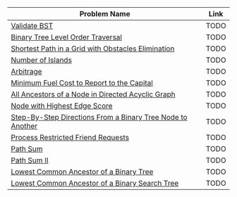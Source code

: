 | Problem Name | Link |
|--------------|------|
| [Validate BST](https://leetcode.com/problems/validate-binary-search-tree/description/) | TODO
| [Binary Tree Level Order Traversal](https://leetcode.com/problems/binary-tree-level-order-traversal/description/) | TODO
| [Shortest Path in a Grid with Obstacles Elimination](https://leetcode.com/problems/shortest-path-in-a-grid-with-obstacles-elimination/) | TODO
| [Number of Islands](https://leetcode.com/problems/number-of-islands/) | TODO
| [Arbitrage](https://open.kattis.com/problems/arbitrage) | TODO
| [Minimum Fuel Cost to Report to the Capital](https://leetcode.com/problems/minimum-fuel-cost-to-report-to-the-capital/description/) | TODO
| [All Ancestors of a Node in Directed Acyclic Graph](https://leetcode.com/problems/all-ancestors-of-a-node-in-a-directed-acyclic-graph/description/) | TODO
| [Node with Highest Edge Score](https://leetcode.com/problems/node-with-highest-edge-score/description/) | TODO
| [Step-By-Step Directions From a Binary Tree Node to Another](https://leetcode.com/problems/step-by-step-directions-from-a-binary-tree-node-to-another/description/) | TODO
| [Process Restricted Friend Requests](https://leetcode.com/problems/process-restricted-friend-requests/description/) | TODO
| [Path Sum](hhttps://leetcode.com/problems/path-sum/description/) | TODO
| [Path Sum II](https://leetcode.com/problems/path-sum-ii/description/) | TODO
| [Lowest Common Ancestor of a Binary Tree](https://leetcode.com/problems/lowest-common-ancestor-of-a-binary-tree/description/) | TODO
| [Lowest Common Ancestor of a Binary Search Tree](https://leetcode.com/problems/lowest-common-ancestor-of-a-binary-search-tree/description/) | TODO